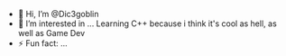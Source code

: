 - 👋 Hi, I’m @Dic3goblin
- 👀 I’m interested in ... Learning C++ because i think it's cool as hell, as well as Game Dev
- ⚡ Fun fact: ...

<!---
Dic3goblin/Dic3goblin is a ✨ special ✨ repository because its `README.md` (this file) appears on your GitHub profile.
You can click the Preview link to take a look at your changes.
--->
